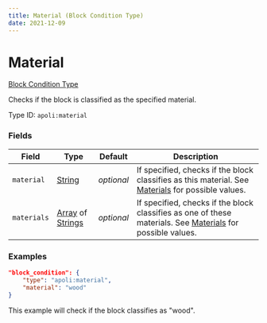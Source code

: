 ```yaml
---
title: Material (Block Condition Type)
date: 2021-12-09
---
```


# Material

[Block Condition Type](../block_condition_types.md)

Checks if the block is classified as the specified material.

Type ID: `apoli:material`

### Fields

Field  | Type | Default | Description
-------|------|---------|------------
`material` | [String](../data_types/string.md) | _optional_ | If specified, checks if the block classifies as this material. See [Materials](../../misc/extras/materials.md) for possible values.
`materials` | [Array](../data_types/array.md) of [Strings](../data_types/string.md) | _optional_ | If specified, checks if the block classifies as one of these materials. See [Materials](../../misc/extras/materials.md) for possible values.

### Examples

```json
"block_condition": {
    "type": "apoli:material",
    "material": "wood"
}
```

This example will check if the block classifies as "wood".
